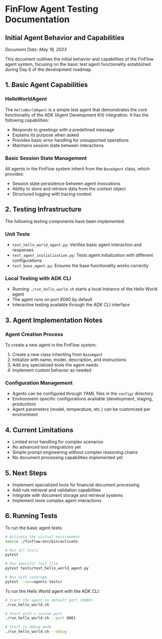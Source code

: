 # FinFlow Agent Testing Documentation

## Initial Agent Behavior and Capabilities

*Document Date: May 18, 2023*

This document outlines the initial behavior and capabilities of the FinFlow agent system, focusing on the basic test agent functionality established during Day 6 of the development roadmap.

## 1. Basic Agent Capabilities

### HelloWorldAgent

The `HelloWorldAgent` is a simple test agent that demonstrates the core functionality of the ADK (Agent Development Kit) integration. It has the following capabilities:

- Responds to greetings with a predefined message
- Explains its purpose when asked
- Provides basic error handling for unsupported operations
- Maintains session state between interactions

### Basic Session State Management

All agents in the FinFlow system inherit from the `BaseAgent` class, which provides:

- Session state persistence between agent invocations
- Ability to store and retrieve data from the context object
- Structured logging with tracing context

## 2. Testing Infrastructure

The following testing components have been implemented:

### Unit Tests

- `test_hello_world_agent.py`: Verifies basic agent interaction and responses
- `test_agent_initialization.py`: Tests agent initialization with different configurations
- `test_base_agent.py`: Ensures the base functionality works correctly

### Local Testing with ADK CLI

- Running `./run_hello_world.sh` starts a local instance of the Hello World agent
- The agent runs on port 8080 by default
- Interactive testing available through the ADK CLI interface

## 3. Agent Implementation Notes

### Agent Creation Process

To create a new agent in the FinFlow system:

1. Create a new class inheriting from `BaseAgent`
2. Initialize with name, model, description, and instructions
3. Add any specialized tools the agent needs
4. Implement custom behavior as needed

### Configuration Management

- Agents can be configured through YAML files in the `config/` directory
- Environment-specific configurations available (development, staging, production)
- Agent parameters (model, temperature, etc.) can be customized per environment

## 4. Current Limitations

- Limited error handling for complex scenarios
- No advanced tool integrations yet
- Simple prompt engineering without complex reasoning chains
- No document processing capabilities implemented yet

## 5. Next Steps

- Implement specialized tools for financial document processing
- Add rule retrieval and validation capabilities
- Integrate with document storage and retrieval systems
- Implement more complex agent interactions

## 6. Running Tests

To run the basic agent tests:

```bash
# Activate the virtual environment
source ./finflow-env/bin/activate

# Run all tests
pytest

# Run specific test file
pytest tests/test_hello_world_agent.py

# Run with coverage
pytest --cov=agents tests/
```

To run the Hello World agent with the ADK CLI:

```bash
# Start the agent on default port (8080)
./run_hello_world.sh

# Start with a custom port
./run_hello_world.sh --port 8081

# Start in debug mode
./run_hello_world.sh --debug
```
